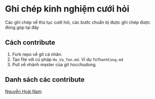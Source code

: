 # Ghi chép kinh nghiệm cưới hỏi

Các ghi chép về thủ tục cưới hỏi, các bước chuẩn bị được ghi chép được đóng góp tại đây

## Cách contribute

1. Fork repo về git cá nhân.
2. Tạo file với cú pháp `Ho_Va_Ten.md`. Ví dụ `ToThanhCong.md`
3. Pull về nhánh master của git hocchudong.

## Danh sách các contribute

[Nguyễn Hoài Nam](./NguyenHoaiNam.md)